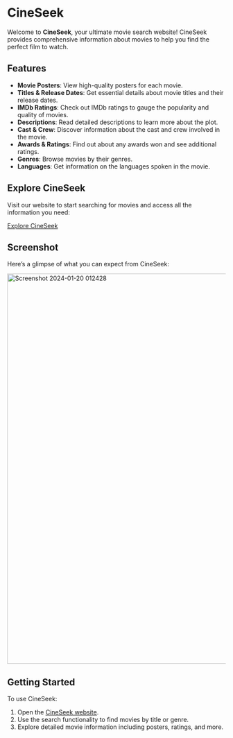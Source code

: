 # CineSeek

Welcome to **CineSeek**, your ultimate movie search website! CineSeek provides comprehensive information about movies to help you find the perfect film to watch.

## Features

- **Movie Posters**: View high-quality posters for each movie.
- **Titles & Release Dates**: Get essential details about movie titles and their release dates.
- **IMDb Ratings**: Check out IMDb ratings to gauge the popularity and quality of movies.
- **Descriptions**: Read detailed descriptions to learn more about the plot.
- **Cast & Crew**: Discover information about the cast and crew involved in the movie.
- **Awards & Ratings**: Find out about any awards won and see additional ratings.
- **Genres**: Browse movies by their genres.
- **Languages**: Get information on the languages spoken in the movie.

## Explore CineSeek

Visit our website to start searching for movies and access all the information you need:

[Explore CineSeek](https://haider425.github.io/CineSeek/)

## Screenshot

Here’s a glimpse of what you can expect from CineSeek:

<img width="900" alt="Screenshot 2024-01-20 012428" src="https://github.com/Haider425/CineSeek/assets/112786520/77aa1181-f89d-4af9-8f0e-13beb70f7d43">

## Getting Started

To use CineSeek:

1. Open the [CineSeek website](https://haider425.github.io/CineSeek/).
2. Use the search functionality to find movies by title or genre.
3. Explore detailed movie information including posters, ratings, and more.




